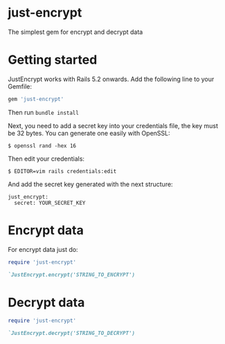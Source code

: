 # just-encrypt

The simplest gem for encrypt and decrypt data

# Getting started
JustEncrypt works with Rails 5.2 onwards. Add the following line to your Gemfile:
```ruby
gem 'just-encrypt'
```  
Then run `bundle install`

Next, you need to add a secret key into your credentials file, the key must be 32 bytes. You can generate one easily with OpenSSL:
```console
$ openssl rand -hex 16
```

Then edit your credentials:
```console
$ EDITOR=vim rails credentials:edit
```

And add the secret key generated with the next structure:

```console
just_encrypt:
  secret: YOUR_SECRET_KEY
```
  
# Encrypt data

For encrypt data just do:

```ruby 
require 'just-encrypt'

`JustEncrypt.encrypt('STRING_TO_ENCRYPT')
```

# Decrypt data

```ruby 
require 'just-encrypt'

`JustEncrypt.decrypt('STRING_TO_DECRYPT')
```
